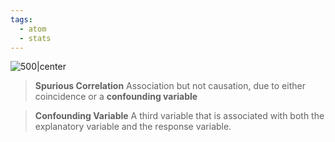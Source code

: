 ```yaml
---
tags:
  - atom
  - stats
---
```

![500|center](confounding-variables.excalidraw)
> **Spurious Correlation**
> Association but not causation, due to either coincidence or a **confounding variable**

> **Confounding Variable**
> A third variable that is associated with both the explanatory variable and the response variable.